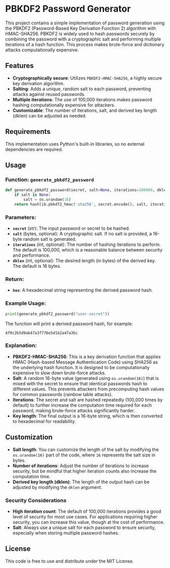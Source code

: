 
# PBKDF2 Password Generator

This project contains a simple implementation of password generation using the PBKDF2 (Password-Based Key Derivation Function 2) algorithm with HMAC-SHA256. PBKDF2 is widely used to hash passwords securely by combining the password with a cryptographic salt and performing multiple iterations of a hash function. This process makes brute-force and dictionary attacks computationally expensive.

## Features

- **Cryptographically secure**: Utilizes `PBKDF2-HMAC-SHA256`, a highly secure key derivation algorithm.
- **Salting**: Adds a unique, random salt to each password, preventing attacks against reused passwords.
- **Multiple iterations**: The use of 100,000 iterations makes password hashing computationally expensive for attackers.
- **Customizable**: The number of iterations, salt, and derived key length (dklen) can be adjusted as needed.

## Requirements

This implementation uses Python's built-in libraries, so no external dependencies are required.

## Usage

### Function: `generate_pbkdf2_password`

```python
def generate_pbkdf2_password(secret, salt=None, iterations=100000, dklen=16):
    if salt is None:
        salt = os.urandom(16)
    return hashlib.pbkdf2_hmac('sha256', secret.encode(), salt, iterations, dklen).hex()
```

### Parameters:
- **`secret`** (str): The input password or secret to be hashed.
- **`salt`** (bytes, optional): A cryptographic salt. If no salt is provided, a 16-byte random salt is generated.
- **`iterations`** (int, optional): The number of hashing iterations to perform. The default is 100,000, which is a reasonable balance between security and performance.
- **`dklen`** (int, optional): The desired length (in bytes) of the derived key. The default is 16 bytes.

### Return:
- **`hex`**: A hexadecimal string representing the derived password hash.

### Example Usage:

```python
print(generate_pbkdf2_password("user-secret"))
```

The function will print a derived password hash, for example:

```
4f9c2b5d9ab47a3f776e5d1b2a47a3bc
```

### Explanation:

- **PBKDF2-HMAC-SHA256**: This is a key derivation function that applies HMAC (Hash-based Message Authentication Code) using SHA256 as the underlying hash function. It is designed to be computationally expensive to slow down brute-force attacks.
- **Salt**: A random 16-byte value (generated using `os.urandom(16)`) that is mixed with the secret to ensure that identical passwords hash to different values. This prevents attackers from precomputing hash values for common passwords (rainbow table attacks).
- **Iterations**: The secret and salt are hashed repeatedly (100,000 times by default) to further increase the computation time required for each password, making brute-force attacks significantly harder.
- **Key length**: The final output is a 16-byte string, which is then converted to hexadecimal for readability.

## Customization

- **Salt length**: You can customize the length of the salt by modifying the `os.urandom(16)` part of the code, where `16` represents the salt size in bytes.
- **Number of iterations**: Adjust the number of iterations to increase security, but be mindful that higher iteration counts also increase the computation time.
- **Derived key length (dklen)**: The length of the output hash can be adjusted by modifying the `dklen` argument.

### Security Considerations

- **High iteration count**: The default of 100,000 iterations provides a good level of security for most use cases. For applications requiring higher security, you can increase this value, though at the cost of performance.
- **Salt**: Always use a unique salt for each password to ensure security, especially when storing multiple password hashes.

## License

This code is free to use and distribute under the MIT License.
